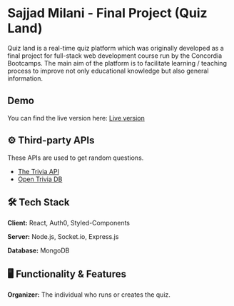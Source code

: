 # Sajjad Milani - Final Project (Quiz Land)

Quiz land is a real-time quiz platform which was originally developed as a final project for full-stack web development course run by the Concordia Bootcamps.
The main aim of the platform is to facilitate learning / teaching process to improve not only educational knowledge but also general information.

## Demo
You can find the live version here: 
[Live version](https://quizland-demo.herokuapp.com/)


## ⚙ Third-party APIs
These APIs are used to get random questions.
- [The Trivia API](https://the-trivia-api.com/)
- [Open Trivia DB](https://opentdb.com/)


## 🛠 Tech Stack

**Client:** React, Auth0, Styled-Components

**Server:** Node.js, Socket.io, Express.js

**Database:** MongoDB


## 🖥️ Functionality & Features

**Organizer:** The  individual who runs or creates the quiz.



